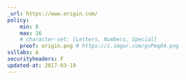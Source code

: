 ```yaml
---
_url: https://www.origin.com/
policy:
    min: 8
    max: 16
    # character-set: [Letters, Numbers, Special]
    proof: origin.png # https://i.imgur.com/gvPmq04.png
ssllabs: A
securityheaders: F
updated-at: 2017-03-19
---
```

